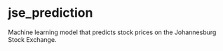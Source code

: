 # jse_prediction
Machine learning model that predicts stock prices on the Johannesburg Stock Exchange.
